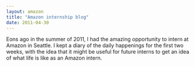 ```yaml
---
layout: amazon
title: "Amazon internship blog"
date: 2011-04-30
---
```


Eons ago in the summer of 2011, I had the amazing opportunity to intern at Amazon in Seattle.  I kept a diary of the daily happenings for the first two weeks, with the idea that it might be useful for future interns to get an idea of what life is like as an Amazon intern.
